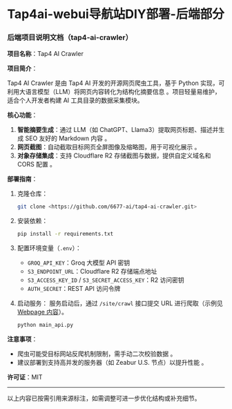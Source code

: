 # Tap4ai-webui导航站DIY部署-后端部分

### 后端项目说明文档（tap4-ai-crawler）

**项目名称**：Tap4 AI Crawler

**项目简介**：

Tap4 AI Crawler 是由 Tap4 AI 开发的开源网页爬虫工具，基于 Python 实现，可利用大语言模型（LLM）将网页内容转化为结构化摘要信息 。项目轻量易维护，适合个人开发者构建 AI 工具目录的数据采集模块。

**核心功能**：

1. **智能摘要生成**：通过 LLM（如 ChatGPT、Llama3）提取网页标题、描述并生成 SEO 友好的 Markdown 内容 。
2. **网页截图**：自动截取目标网页全屏图像及缩略图，用于可视化展示 。
3. **对象存储集成**：支持 Cloudflare R2 存储截图与数据，提供自定义域名和 CORS 配置 。

**部署指南**：

1. 克隆仓库：
    
    ```bash
    git clone <https://github.com/6677-ai/tap4-ai-crawler.git>
    
    ```
    
2. 安装依赖：
    
    ```bash
    pip install -r requirements.txt
    
    ```
    
3. 配置环境变量（`.env`）：
    - `GROQ_API_KEY`：Groq 大模型 API 密钥
    - `S3_ENDPOINT_URL`：Cloudflare R2 存储端点地址
    - `S3_ACCESS_KEY_ID` / `S3_SECRET_ACCESS_KEY`：R2 访问密钥
    - `AUTH_SECRET`：REST API 访问令牌
4. 启动服务：
服务启动后，通过 `/site/crawl` 接口提交 URL 进行爬取（示例见 [Webpage 内容](https://github.com/6677-ai/tap4-ai-crawler)）。
    
    ```bash
    python main_api.py
    
    ```
    

**注意事项**：

- 爬虫可能受目标网站反爬机制限制，需手动二次校验数据 。
- 建议部署到支持高并发的服务器（如 Zeabur U.S. 节点）以提升性能 。

**许可证**：MIT

---

以上内容已按需引用来源标注，如需调整可进一步优化结构或补充细节。
